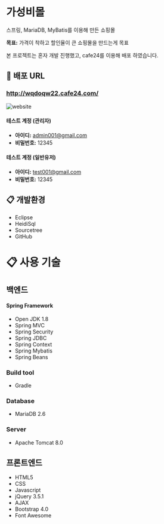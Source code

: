 # 가성비몰
스프링, MariaDB, MyBatis를 이용해 만든 쇼핑몰

**목표:** 가격이 착하고 할인율이 큰 쇼핑몰을 만드는게 목표

본 프로젝트는 혼자 개발 진행했고, cafe24를 이용해 배포 하였습니다.

## :link: 배포 URL
### http://wqdoqw22.cafe24.com/


![website](https://user-images.githubusercontent.com/20630599/103749283-aa4d6b80-5048-11eb-8972-4eb394aa7d67.PNG)


#### **테스트 계정 (관리자)**
* **아이디:** admin001@gmail.com
* **비밀번호:** 12345
#### **테스트 계정 (일반유저)**
* **아이디:** test001@gmail.com
* **비밀번호:** 12345


## :clipboard: 개발환경
* Eclipse
* HeidiSql
* Sourcetree
* GitHub
# :clipboard: 사용 기술
## 백엔드
#### Spring Framework
* Open JDK 1.8
* Spring MVC
* Spring Security
* Spring JDBC
* Spring Context
* Spring Mybatis
* Spring Beans

### Build tool
* Gradle

### Database
* MariaDB 2.6

### Server
* Apache Tomcat 8.0

## 프론트엔드
* HTML5
* CSS
* Javascript
* jQuery 3.5.1
* AJAX
* Bootstrap 4.0
* Font Awesome



